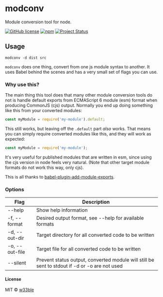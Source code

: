 # modconv

Module conversion tool for node.

[![GitHub license](https://img.shields.io/badge/license-MIT-blue.svg)](https://raw.githubusercontent.com/w33ble/modconv/master/LICENSE)
[![npm](https://img.shields.io/npm/v/modconv.svg)](https://www.npmjs.com/package/modconv)
[![Project Status](https://img.shields.io/badge/status-experimental-orange.svg)](https://nodejs.org/api/documentation.html#documentation_stability_index)

## Usage

```
modconv -d dist src
```

`modconv` does one thing, convert from one js module syntax to another. It uses Babel behind the scenes and has a very small set of flags you can use.

### Why use this?

The main thing this tool does that many other module conversion tools do not is handle default exports from ECMAScript 6 module (esm) format when producing CommonJS (cjs) output. Normally you end up doing something like this from your converted modules:

```js
const myModule = require('my-module').default;
```

This still works, but leaving off the `.default` part *also* works. That means you can simply require converted modules like this, and they will work as expected:

```js
const myModule = require('my-module');
```

It's very useful for published modules that are written in esm, since using the cjs version in node feels very natural. (Note that other target module formats do not work this way, only cjs).

This is all thanks to [babel-plugin-add-module-exports](https://www.npmjs.com/package/babel-plugin-add-module-exports).

### Options

Flag | Description
---- | -----------
--help | Show help information
-f, --format | Desired output format, see --help for available formats
-d, --out-dir | Target directory for all converted code to be written
-o, --out-file | Target file for all converted code to be written
--silent | Prevent status output, converted module will still be sent to stdout if -d or -o are not used

#### License

MIT © [w33ble](https://github.com/w33ble)